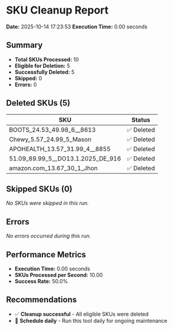 # SKU Cleanup Report
**Date:** 2025-10-14 17:23:53
    **Execution Time:** 0.00 seconds

## Summary
- **Total SKUs Processed:** 10
- **Eligible for Deletion:** 5
- **Successfully Deleted:** 5
- **Skipped:** 0
- **Errors:** 0

## Deleted SKUs (5)

| SKU | Status |
|-----|--------|
| BOOTS_24.53_49.98_6__8613 | ✅ Deleted |
| Chewy_5.57_24.99_5_Mason | ✅ Deleted |
| APOHEALTH_13.57_31.99_4__8855 | ✅ Deleted |
| 51.09_89.99_5__DO13.1.2025_DE_916 | ✅ Deleted |
| amazon.com_13.67_30_1_Jhon | ✅ Deleted |

## Skipped SKUs (0)

_No SKUs were skipped in this run._

## Errors
_No errors occurred during this run._

## Performance Metrics

- **Execution Time:** 0.00 seconds
- **SKUs Processed per Second:** 10.00
- **Success Rate:** 50.0%

## Recommendations

- ✅ **Cleanup successful** - All eligible SKUs were deleted
- 📅 **Schedule daily** - Run this tool daily for ongoing maintenance
